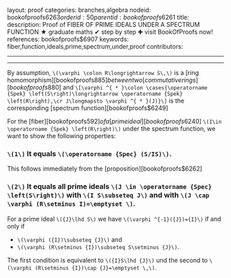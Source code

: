 layout: proof
categories: branches,algebra
nodeid: bookofproofs$6263
orderid: 50
parentid: bookofproofs$6261
title: 
description:  Proof of FIBER OF PRIME IDEALS UNDER A SPECTRUM FUNCTION &#9733; graduate maths &#10004; step by step &#10010; visit BookOfProofs now!
references: bookofproofs$6907
keywords: fiber,function,ideals,prime,spectrum,under,proof
contributors: 

---


---

By assumption, `\(\varphi \colon R\longrightarrow S\,\)` is a [ring homomorphism][bookofproofs$885] between two [commutative rings][bookofproofs$880] and `\[\varphi ^{ * }\colon \cases{\operatorname {Spek} \left(S\right)\longrightarrow \operatorname {Spek} \left(R\right),\cr J\longmapsto \varphi ^{ * }(J)}\]`
is the corresponding [spectrum function][bookofproofs$6249] 

For the [fiber][bookofproofs$592] of a [prime ideal][bookofproofs$6240]  `\(I\in \operatorname {Spek} \left(R\right)\)` under the spectrum function, we want to show the following properties:

### `\(1\)` It equals `\(\operatorname {Spec} (S/IS)\)`.

This follows immediately from the [proposition][bookofproofs$6262] 

### `\(2\)` It equals all prime ideals `\(J \in \operatorname {Spec} \left(S\right)\)` with `\(I S\subseteq J\)` and with `\(J \cap \varphi (R\setminus I)=\emptyset \)`.

For a prime ideal `\({J}\lhd S\)` we have `\(\varphi ^{-1}({J})={I}\)` if and only if 

* `\(\varphi ({I})\subseteq {J}\)` and 
* `\(\varphi (R\setminus {I})\subseteq S\setminus {J}\)`. 

The first condition is equivalent to  `\({I}S\lhd {J}\)` und the second to `\(\varphi (R\setminus {I})\cap {J}=\emptyset \,\)`.
